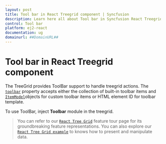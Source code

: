 ```yaml
---
layout: post
title: Tool bar in React Treegrid component | Syncfusion
description: Learn here all about Tool bar in Syncfusion React Treegrid component of Syncfusion Essential JS 2 and more.
control: Tool bar 
platform: ej2-react
documentation: ug
domainurl: ##DomainURL##
---
```


# Tool bar in React Treegrid component

The TreeGrid provides ToolBar support to handle treegrid actions. The [`toolbar`](https://ej2.syncfusion.com/react/documentation/api/treegrid/#toolbar) property accepts either the collection of built-in toolbar items and [`ItemModel`](https://ej2.syncfusion.com/react/documentation/api/toolbar/itemModel/)objects for custom toolbar items or HTML element ID for toolbar template.

To use ToolBar, inject **Toolbar** module in the treegrid.

> You can refer to our [`React Tree Grid`](https://www.syncfusion.com/react-components/react-tree-grid) feature tour page for its groundbreaking feature representations. You can also explore our [`React Tree Grid example`](https://ej2.syncfusion.com/react/demos/#/material/treegrid/treegrid-overview) to knows how to present and manipulate data.